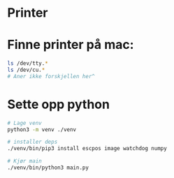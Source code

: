 # Printer



# Finne printer på mac:
```zsh
ls /dev/tty.* 
ls /dev/cu.* 
# Aner ikke forskjellen her^
```

# Sette opp python

```zsh
# Lage venv
python3 -m venv ./venv

# installer deps
./venv/bin/pip3 install escpos image watchdog numpy

# Kjør main
./venv/bin/python3 main.py 
```


